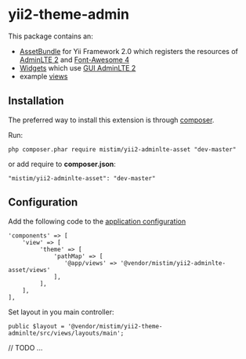 yii2-theme-admin
================

This package contains an:

- [AssetBundle](http://www.yiiframework.com/doc-2.0/guide-structure-assets.html) for Yii Framework 2.0
which registers the resources of [AdminLTE 2](https://github.com/almasaeed2010/AdminLTE/) 
and [Font-Awesome 4](https://github.com/FortAwesome/Font-Awesome)
- [Widgets](http://www.yiiframework.com/doc-2.0/guide-structure-widgets.html) 
which use [GUI AdminLTE 2](https://almsaeedstudio.com/preview)
- example [views](http://www.yiiframework.com/doc-2.0/guide-structure-views.html)

Installation
------------

The preferred way to install this extension is through [composer](http://getcomposer.org/download/).

Run:

    php composer.phar require mistim/yii2-adminlte-asset "dev-master"
    
or add require to **composer.json**:

    "mistim/yii2-adminlte-asset": "dev-master"
    
Configuration
-------------

Add the following code to the [application configuration](www.yiiframework.com/doc-2.0/guide-structure-applications.html#application-configurations)

    'components' => [
        'view' => [
             'theme' => [
                 'pathMap' => [
                    '@app/views' => '@vendor/mistim/yii2-adminlte-asset/views'
                 ],
             ],
        ],
    ],
    
Set layout in you main controller:

    public $layout = '@vendor/mistim/yii2-theme-adminlte/src/views/layouts/main';

// TODO
...